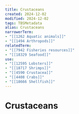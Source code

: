 ```yaml
---
title: Crustaceans
created: 2024-12-02
modified: 2024-12-02
tags: TBSMetadata
alias: Crustaceans
narrowerTerm:
- "[[1262 Aquatic animals]]"
- "[[1494 Arthropods]]"
relatedTerm:
- "[[7942 Fisheries resources]]"
- "[[18329 Seafood]]"
use:
- "[[12595 Lobsters]]"
- "[[18717 Shrimps]]"
- "[[4590 Crustacea]]"
- "[[4408 Crabs]]"
- "[[18666 Shellfish]]"
---
```

# Crustaceans
